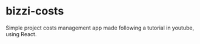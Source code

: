 # bizzi-costs
Simple project costs management app made following a tutorial in youtube, using React.
